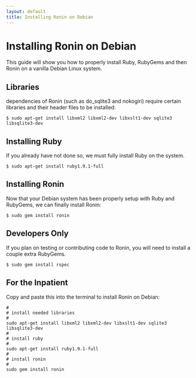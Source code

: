 ```yaml
---
layout: default
title: Installing Ronin on Debian
---
```


# Installing Ronin on Debian

This guide will show you how to properly install Ruby, RubyGems and then
Ronin on a vanilla Debian Linux system.

## Libraries

dependencies of Ronin (such as do_sqlite3 and nokogiri) require certain
libraries and their header files to be installed:

    $ sudo apt-get install libxml2 libxml2-dev libxslt1-dev sqlite3 libsqlite3-dev

## Installing Ruby

If you already have not done so, we must fully install Ruby on the system.

    $ sudo apt-get install ruby1.9.1-full

## Installing Ronin

Now that your Debian system has been properly setup with Ruby and RubyGems,
we can finally install Ronin:

    $ sudo gem install ronin

## Developers Only

If you plan on testing or contributing code to Ronin, you will need to
install a couple extra RubyGems.

    $ sudo gem install rspec

## For the Inpatient

Copy and paste this into the terminal to install Ronin on Debian:

    #
    # install needed libraries
    #
    sudo apt-get install libxml2 libxml2-dev libxslt1-dev sqlite3 libsqlite3-dev
    #
    # install ruby
    #
    sudo apt-get install ruby1.9.1-full
    #
    # install ronin
    #
    sudo gem install ronin

